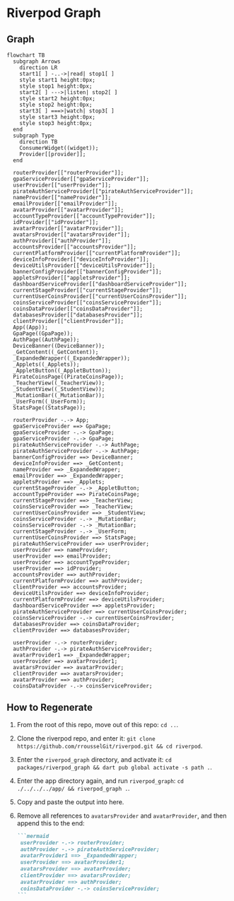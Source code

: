 # Riverpod Graph

## Graph

```mermaid
flowchart TB
  subgraph Arrows
    direction LR
    start1[ ] -..->|read| stop1[ ]
    style start1 height:0px;
    style stop1 height:0px;
    start2[ ] --->|listen| stop2[ ]
    style start2 height:0px;
    style stop2 height:0px;
    start3[ ] ===>|watch| stop3[ ]
    style start3 height:0px;
    style stop3 height:0px;
  end
  subgraph Type
    direction TB
    ConsumerWidget((widget));
    Provider[[provider]];
  end

  routerProvider[["routerProvider"]];
  gpaServiceProvider[["gpaServiceProvider"]];
  userProvider[["userProvider"]];
  pirateAuthServiceProvider[["pirateAuthServiceProvider"]];
  nameProvider[["nameProvider"]];
  emailProvider[["emailProvider"]];
  avatarProvider[["avatarProvider"]];
  accountTypeProvider[["accountTypeProvider"]];
  idProvider[["idProvider"]];
  avatarProvider[["avatarProvider"]];
  avatarsProvider[["avatarsProvider"]];
  authProvider[["authProvider"]];
  accountsProvider[["accountsProvider"]];
  currentPlatformProvider[["currentPlatformProvider"]];
  deviceInfoProvider[["deviceInfoProvider"]];
  deviceUtilsProvider[["deviceUtilsProvider"]];
  bannerConfigProvider[["bannerConfigProvider"]];
  appletsProvider[["appletsProvider"]];
  dashboardServiceProvider[["dashboardServiceProvider"]];
  currentStageProvider[["currentStageProvider"]];
  currentUserCoinsProvider[["currentUserCoinsProvider"]];
  coinsServiceProvider[["coinsServiceProvider"]];
  coinsDataProvider[["coinsDataProvider"]];
  databasesProvider[["databasesProvider"]];
  clientProvider[["clientProvider"]];
  App((App));
  GpaPage((GpaPage));
  AuthPage((AuthPage));
  DeviceBanner((DeviceBanner));
  _GetContent((_GetContent));
  _ExpandedWrapper((_ExpandedWrapper));
  _Applets((_Applets));
  _AppletButton((_AppletButton));
  PirateCoinsPage((PirateCoinsPage));
  _TeacherView((_TeacherView));
  _StudentView((_StudentView));
  _MutationBar((_MutationBar));
  _UserForm((_UserForm));
  StatsPage((StatsPage));

  routerProvider -.-> App;
  gpaServiceProvider ==> GpaPage;
  gpaServiceProvider -.-> GpaPage;
  gpaServiceProvider -.-> GpaPage;
  pirateAuthServiceProvider -.-> AuthPage;
  pirateAuthServiceProvider -.-> AuthPage;
  bannerConfigProvider ==> DeviceBanner;
  deviceInfoProvider ==> _GetContent;
  nameProvider ==> _ExpandedWrapper;
  emailProvider ==> _ExpandedWrapper;
  appletsProvider ==> _Applets;
  currentStageProvider -.-> _AppletButton;
  accountTypeProvider ==> PirateCoinsPage;
  currentStageProvider ==> _TeacherView;
  coinsServiceProvider ==> _TeacherView;
  currentUserCoinsProvider ==> _StudentView;
  coinsServiceProvider -.-> _MutationBar;
  coinsServiceProvider -.-> _MutationBar;
  currentStageProvider -.-> _UserForm;
  currentUserCoinsProvider ==> StatsPage;
  pirateAuthServiceProvider ==> userProvider;
  userProvider ==> nameProvider;
  userProvider ==> emailProvider;
  userProvider ==> accountTypeProvider;
  userProvider ==> idProvider;
  accountsProvider ==> authProvider;
  currentPlatformProvider ==> authProvider;
  clientProvider ==> accountsProvider;
  deviceUtilsProvider ==> deviceInfoProvider;
  currentPlatformProvider ==> deviceUtilsProvider;
  dashboardServiceProvider ==> appletsProvider;
  pirateAuthServiceProvider ==> currentUserCoinsProvider;
  coinsServiceProvider -.-> currentUserCoinsProvider;
  databasesProvider ==> coinsDataProvider;
  clientProvider ==> databasesProvider;

  userProvider -.-> routerProvider;
  authProvider -.-> pirateAuthServiceProvider;
  avatarProvider1 ==> _ExpandedWrapper;
  userProvider ==> avatarProvider1;
  avatarsProvider ==> avatarProvider;
  clientProvider ==> avatarsProvider;
  avatarProvider ==> authProvider;
  coinsDataProvider -.-> coinsServiceProvider;
```

## How to Regenerate

1. From the root of this repo, move out of this repo: `cd ..`.
1. Clone the riverpod repo, and enter it: `git clone https://github.com/rrousselGit/riverpod.git && cd riverpod`.
1. Enter the `riverpod_graph` directory, and activate it: `cd packages/riverpod_graph && dart pub global activate -s path .`.
1. Enter the app directory again, and run `riverpod_graph`: `cd ./../../../app/ && riverpod_graph .`.
1. Copy and paste the output into here.
1. Remove all references to `avatarsProvider` and `avatarProvider`, and then append this to the end:

   ````md
   ```mermaid
    userProvider -.-> routerProvider;
    authProvider -.-> pirateAuthServiceProvider;
    avatarProvider1 ==> _ExpandedWrapper;
    userProvider ==> avatarProvider1;
    avatarsProvider ==> avatarProvider;
    clientProvider ==> avatarsProvider;
    avatarProvider ==> authProvider;
    coinsDataProvider -.-> coinsServiceProvider;
   ```
   ````
